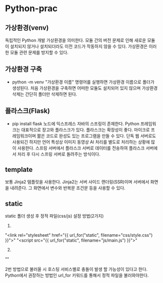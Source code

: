 # Python-prac
## 가상환경(venv)
독립적인 Python 개발 가상환경을 의미한다. 모듈 간의 버전 문제로 인해 새로운 모듈이 설치되지 않거나 설치되더라도 이전 코드가 작동하지 않을 수 있다. 가상환경은 이러한 모듈 관련 문제를 방지할 수 있다.

## 가상환경 구축
- python -m venv "가상환경 이름"
명령어를 실행하면 가상환경 이름으로 폴더가 생성된다. 처음 가상환경을 구축하면 어떠한 모듈도 설치되어 있지 않으며 가상환경 삭제는 간단히 폴더만 삭제하면 된다.

## 플라스크(Flask)
- pip install flask
노드에 익스프레스 자바의 스프링이 존재한다. Python 프레임워크는 대표적으로 장고와 플라스크가 있다. 플라스크는 확장성이 좋다. 마이크로 프레임워크이며 짦은 코드로 완성도 있는 프로그램을 만들 수 있다. 단독 웹 서버로도 사용되긴 하지만 언어 특성상 이미지 동영상 AI 처리를 별도로 처리하는 상황에 많이 사용한다. 스프링 서버에서 플라스크 서버로 데이터를 전송하여 플라스크 서버에서 처리 후 다시 스프링 서버로 돌려주는 방식이다.

## template
보통 Jinja2 템플릿을 사용한다. Jinja2는 서버 사이드 랜더링(SSR)이며 서버에서 화면을 내려준다. 그 화면에서 변수와 반복문 조건문 등을 사용할 수 있다.

## static 
static 폴더 생성 후 정적 파일(css/js) 설정 방법(2가지)

1.
"<link rel="stylesheet" href="{{ url_for("static", filename="css/style.css") }}">"
"<script src="{{ url_for("static", filename="js/main.js") }}"></script>"

2.
"<link rel="stylesheet" href="/static/css/style.css">"

2번 방법으로 불러올 시 호스팅 서비스별로 충돌이 발생 할 가능성이 있다고 한다. Python에서 권장하는 방법인 url_for 키워드를 통해서 정적 파일을 불러와야한다.



